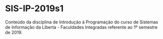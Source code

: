 # SIS-IP-2019s1
Conteúdo da disciplina de Introdução à Programação do curso de Sistemas de Informação da Liberta - Faculdades Integradas referente ao 1º semestre de 2019.
